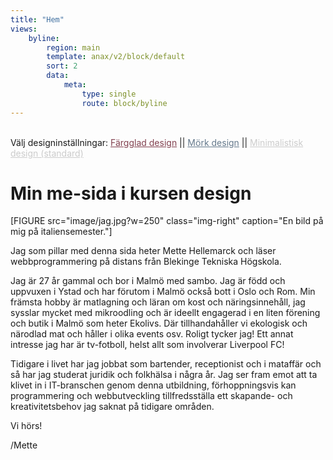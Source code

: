 ```yaml
---
title: "Hem"
views:
    byline:
        region: main
        template: anax/v2/block/default
        sort: 2
        data:
            meta:
                type: single
                route: block/byline
---
```

<br>
Välj designinställningar:
<a style="color: #82404f" href="http://www.student.bth.se/~mehe19/dbwebb-kurser/design/me/redovisa/htdocs/?style=04_colorful">Färgglad design</a> || <a style="color: #65798c" href="http://www.student.bth.se/~mehe19/dbwebb-kurser/design/me/redovisa/htdocs/?style=04_dark">Mörk design</a> || <a style="color: #ccc" href="http://www.student.bth.se/~mehe19/dbwebb-kurser/design/me/redovisa/htdocs/?style=04_minimalistic">Minimalistisk design (standard)</a>
<br>

Min me-sida i kursen design
=========================

[FIGURE src="image/jag.jpg?w=250" class="img-right" caption="En bild på mig på italiensemester."]

<p class="index-text">Jag som pillar med denna sida heter Mette Hellemarck och läser webbprogrammering
på distans från Blekinge Tekniska Högskola.</p>

<p class="index-text">Jag är 27 år gammal och bor i Malmö med sambo. Jag är född och uppvuxen i Ystad
och har förutom i Malmö också bott i Oslo och Rom. Min främsta hobby är matlagning och läran om kost och näringsinnehåll, jag sysslar mycket med mikroodling och är ideellt engagerad i en liten förening och butik i Malmö som heter Ekolivs. Där tillhandahåller vi ekologisk och närodlad mat och håller i olika events osv. Roligt tycker jag! Ett annat intresse jag har är tv-fotboll, helst allt som involverar Liverpool FC!</p>

<p class="index-text">Tidigare i livet har jag jobbat som bartender, receptionist och i mataffär och så har jag studerat juridik och folkhälsa i några år. Jag ser fram emot att ta klivet in i IT-branschen genom denna utbildning, förhoppningsvis kan programmering och webbutveckling tillfredsställa ett skapande- och kreativitetsbehov jag saknat på tidigare områden.</p>

<p class="index-text">Vi hörs!</p>

<p class="index-text">/Mette</p>
